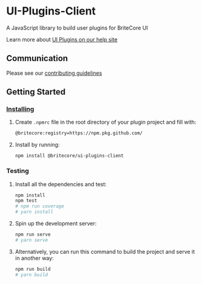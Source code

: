 # UI-Plugins-Client

A JavaScript library to build user plugins for BriteCore UI

Learn more about [UI Plugins on our help site](https://help.britecore.com/plugins/)

## Communication

Please see our [contributing guidelines](.github/CONTRIBUTING.md)

## Getting Started

### [Installing](https://docs.github.com/en/free-pro-team@latest/packages/using-github-packages-with-your-projects-ecosystem/configuring-npm-for-use-with-github-packages#installing-a-package)

1. Create `.npmrc` file in the root directory of your plugin project and fill with:

    ```bash
    @britecore:registry=https://npm.pkg.github.com/
    ```

2. Install by running:

    ```
    npm install @britecore/ui-plugins-client
    ```

### Testing

1. Install all the dependencies and test:

    ```bash
    npm install
    npm test
    # npm run coverage
    # yarn install
    ```

2. Spin up the development server:

    ```bash
    npm run serve
    # yarn serve
    ```

3. Alternatively, you can run this command to build the project and serve it in another way:

    ```bash
    npm run build
    # yarn build
    ```

